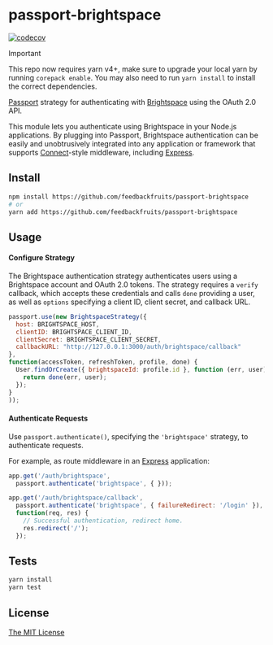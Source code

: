 # passport-brightspace

[![codecov](https://codecov.io/gh/feedbackfruits/passport-brightspace/branch/master/graph/badge.svg)](https://codecov.io/gh/feedbackfruits/passport-brightspace)

> [!IMPORTANT]
> This repo now requires yarn v4+, make sure to upgrade your local yarn by running `corepack enable`. You may also need to run `yarn install` to install the correct dependencies.

[Passport](http://passportjs.org/) strategy for authenticating with [Brightspace](http://docs.valence.desire2learn.com/reference.html)
using the OAuth 2.0 API.

This module lets you authenticate using Brightspace in your Node.js applications.
By plugging into Passport, Brightspace authentication can be easily and
unobtrusively integrated into any application or framework that supports
[Connect](http://www.senchalabs.org/connect/)-style middleware, including
[Express](http://expressjs.com/).

## Install
```sh
npm install https://github.com/feedbackfruits/passport-brightspace
# or
yarn add https://github.com/feedbackfruits/passport-brightspace
```

## Usage

#### Configure Strategy

The Brightspace authentication strategy authenticates users using a Brightspace account
and OAuth 2.0 tokens.  The strategy requires a `verify` callback, which accepts
these credentials and calls `done` providing a user, as well as `options`
specifying a client ID, client secret, and callback URL.

```js
passport.use(new BrightspaceStrategy({
  host: BRIGHTSPACE_HOST,
  clientID: BRIGHTSPACE_CLIENT_ID,
  clientSecret: BRIGHTSPACE_CLIENT_SECRET,
  callbackURL: "http://127.0.0.1:3000/auth/brightspace/callback"
},
function(accessToken, refreshToken, profile, done) {
  User.findOrCreate({ brightspaceId: profile.id }, function (err, user) {
    return done(err, user);
  });
}
));
```

#### Authenticate Requests

Use `passport.authenticate()`, specifying the `'brightspace'` strategy, to
authenticate requests.

For example, as route middleware in an [Express](http://expressjs.com/)
application:

```js
app.get('/auth/brightspace',
  passport.authenticate('brightspace', { }));

app.get('/auth/brightspace/callback',
  passport.authenticate('brightspace', { failureRedirect: '/login' }),
  function(req, res) {
    // Successful authentication, redirect home.
    res.redirect('/');
  });
```

## Tests

```sh
yarn install
yarn test
```

## License

[The MIT License](http://opensource.org/licenses/MIT)

